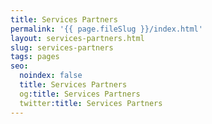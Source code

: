 ```yaml
---
title: Services Partners
permalink: '{{ page.fileSlug }}/index.html'
layout: services-partners.html
slug: services-partners
tags: pages
seo:
  noindex: false
  title: Services Partners
  og:title: Services Partners
  twitter:title: Services Partners
---
```



